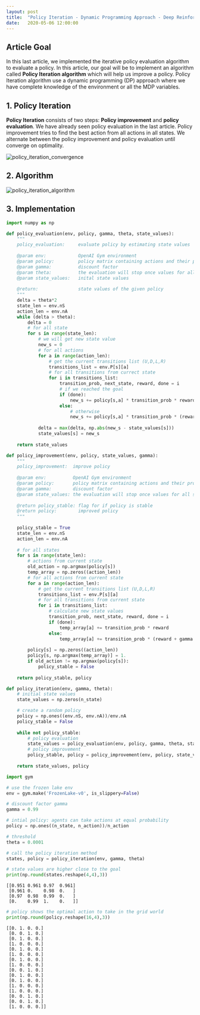 ```yaml
---
layout: post
title:  "Policy Iteration - Dynamic Programming Approach - Deep Reinforcement Learning Series"
date:   2020-05-06 12:00:00
---
```



## Article Goal

In this last article, we implemented the iterative policy evaluation algorithm to evaluate a policy. In this article, our goal will be to implement an algorithm called **Policy Iteration algorithm** which will help us improve a policy. Policy Iteration algorithm use a dynamic programming (DP) approach where we have complete knowledge of the environment or all the MDP variables.

## 1. Policy Iteration

**Policy Iteration** consists of two steps: **Policy improvement** and **policy evaluation**. We have already seen policy evaluation in the last article. Policy improvement tries to find the best action from all actions in all states. We alternate between the policy improvement and policy evaluation until converge on optimality.

![policy_iteration_convergence](https://2.bp.blogspot.com/-K3d4B9EKyAM/Xx8sztxH_kI/AAAAAAAAJoc/YpabFYqXDLg5VS32SXn3mYPysI-CCl0GwCLcBGAsYHQ/s1600/policy_iteration_1.png)

## 2. Algorithm

![policy_iteration_algorithm](https://3.bp.blogspot.com/-MgVsC80Z8tw/Xx8uR7rM_TI/AAAAAAAAJoo/FUDT7k58a4IkdHYojUD_BU5elxx_eYucgCLcBGAsYHQ/s1600/policy_iteration_2.png)

## 3. Implementation

```python
import numpy as np

def policy_evaluation(env, policy, gamma, theta, state_values):
    """
    policy_evaluation:     evaluate policy by estimating state values
    
    @param env:            OpenAI Gym environment
    @param policy:         policy matrix containing actions and their probability in each state
    @param gamma:          discount factor
    @param theta:          the evaluation will stop once values for all states are less than the threshold
    @param state_values:   inital state values
    
    @return:               state values of the given policy
    """
    delta = theta*2
    state_len = env.nS
    action_len = env.nA
    while (delta > theta):
        delta = 0
        # for all state
        for s in range(state_len):
            # we will get new state value
            new_s = 0
            # for all actions
            for a in range(action_len):
                # get the current transitions list (U,D,L,R)
                transitions_list = env.P[s][a]
                # for all transitions from currect state
                for i in transitions_list:
                    transition_prob, next_state, reward, done = i
                    # if we reached the goal
                    if (done):                    
                        new_s += policy[s,a] * transition_prob * reward
                    else:
                        # otherwise
                        new_s += policy[s,a] * transition_prob * (reward + gamma * state_values[next_state])
        
            delta = max(delta, np.abs(new_s - state_values[s])) 
            state_values[s] = new_s
            
    return state_values
```


```python
def policy_improvement(env, policy, state_values, gamma):
    """
    policy_improvement:  improve policy
    
    @param env:          OpenAI Gym environment
    @param policy:       policy matrix containing actions and their probability in each state
    @param gamma:        discount factor
    @param state_values: the evaluation will stop once values for all states are less than the threshold
    
    @return policy_stable: flag for if policy is stable
    @return policy:        improved policy
    """
    
    policy_stable = True
    state_len = env.nS
    action_len = env.nA
    
    # for all states
    for s in range(state_len):
        # actions from current state
        old_action = np.argmax(policy[s])
        temp_array = np.zeros((action_len))
        # for all actions from current state
        for a in range(action_len):
            # get the current transitions list (U,D,L,R)
            transitions_list = env.P[s][a]
            # for all transitions from current state
            for i in transitions_list:
                # calculate new state values
                transition_prob, next_state, reward, done = i
                if (done):                    
                    temp_array[a] += transition_prob * reward
                else:
                    temp_array[a] += transition_prob * (reward + gamma * state_values[next_state])
        
        policy[s] = np.zeros((action_len))
        policy[s, np.argmax(temp_array)] = 1.
        if old_action != np.argmax(policy[s]): 
            policy_stable = False
            
    return policy_stable, policy
```


```python
def policy_iteration(env, gamma, theta):
    # initial state values
    state_values = np.zeros(n_state)

    # create a random policy
    policy = np.ones((env.nS, env.nA))/env.nA
    policy_stable = False
    
    while not policy_stable:
        # policy evaluation
        state_values = policy_evaluation(env, policy, gamma, theta, state_values)
        # policy improvement
        policy_stable, policy = policy_improvement(env, policy, state_values, gamma)
        
    return state_values, policy
```


```python
import gym

# use the frozen lake env
env = gym.make('FrozenLake-v0', is_slippery=False)

# discount factor gamma
gamma = 0.99

# intial policy: agents can take actions at equal probability
policy = np.ones((n_state, n_action))/n_action

# threshold
theta = 0.0001

# call the policy iteration method
states, policy = policy_iteration(env, gamma, theta)
```


```python
# state values are higher close to the goal
print(np.round(states.reshape(4,4),3))
```

    [[0.951 0.961 0.97  0.961]
     [0.961 0.    0.98  0.   ]
     [0.97  0.98  0.99  0.   ]
     [0.    0.99  1.    0.   ]]



```python
# policy shows the optimal action to take in the grid world
print(np.round(policy.reshape(16,4),3))
```

    [[0. 1. 0. 0.]
     [0. 0. 1. 0.]
     [0. 1. 0. 0.]
     [1. 0. 0. 0.]
     [0. 1. 0. 0.]
     [1. 0. 0. 0.]
     [0. 1. 0. 0.]
     [1. 0. 0. 0.]
     [0. 0. 1. 0.]
     [0. 1. 0. 0.]
     [0. 1. 0. 0.]
     [1. 0. 0. 0.]
     [1. 0. 0. 0.]
     [0. 0. 1. 0.]
     [0. 0. 1. 0.]
     [1. 0. 0. 0.]]
